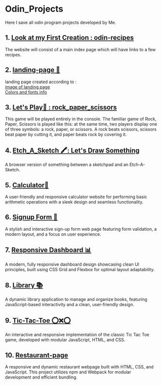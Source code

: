 # Odin_Projects
Here I save all odin program projects developed by Me.  

## 1. [Look at my First Creation  : odin-recipes](https://iamflame03.github.io/Odin_Projects/odin-recipes/index.html)
The website will consist of a main index page which will have links to a few recipes. 

## 2. [landing-page 📄](https://iamflame03.github.io/Odin_Projects/landing-page/index.html)
landing page created according to : <br>
[image of landing page](https://cdn.statically.io/gh/TheOdinProject/curriculum/81a5d553f4073e593d23a6ab00d50eef8620796d/foundations/html_css/project/imgs/01.png
)
<br>
[Colors and fonts info](https://cdn.statically.io/gh/TheOdinProject/curriculum/81a5d553f4073e593d23a6ab00d50eef8620796d/foundations/html_css/project/imgs/02.png)

## 3. [ Let's Play🥇 : rock_paper_scissors](https://iamflame03.github.io/Odin_Projects/rock_paper_scissors/index.html)
This game will be played entirely in the console.
The familiar game of Rock, Paper, Scissors is played like this: at the same time, two players display one of three symbols: a rock, paper, or scissors. A rock beats scissors, scissors beat paper by cutting it, and paper beats rock by covering it.

## 4. [Etch_A_Sketch 🖍️: Let's Draw Something](https://iamflame03.github.io/Odin_Projects/etch-a-sketch/index.html)
A browser version of something between a sketchpad and an Etch-A-Sketch.

## 5. [Calculator🔢](https://iamflame03.github.io/Odin_Projects/calculator/index.html)
A user-friendly and responsive calculator website for performing basic arithmetic operations with a sleek design and seamless functionality.

## 6. [Signup Form 📝](https://iamflame03.github.io/Odin_Projects/signup-form/index.html)
A stylish and interactive sign-up form web page featuring form validation, a modern layout, and a focus on user experience.

## 7. [Responsive Dashboard 📊](https://iamflame03.github.io/Odin_Projects/dashboard/index.html) 
A modern, fully responsive dashboard design showcasing clean UI principles, built using CSS Grid and Flexbox for optimal layout adaptability. 

## 8. [Library 📚](https://iamflame03.github.io/Odin_Projects/library/index.html)
A dynamic library application to manage and organize books, featuring JavaScript-based interactivity and a clean, user-friendly design.

## 9. [Tic-Tac-Toe ⭕️❌⭕️](https://iamflame03.github.io/Odin_Projects/tic-tac-toe/index.html)
An interactive and responsive implementation of the classic Tic Tac Toe game, developed with modular JavaScript, HTML, and CSS.

## 10. [Restaurant-page](https://iamflame03.github.io/Odin_Projects/)
A responsive and dynamic restaurant webpage built with HTML, CSS, and JavaScript. This project utilizes npm and Webpack for modular development and efficient bundling.